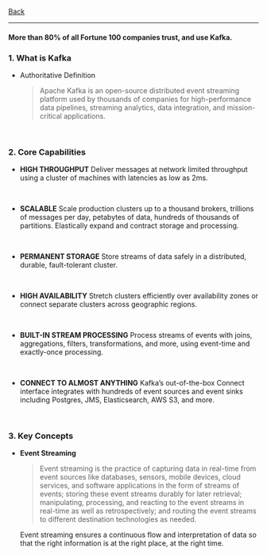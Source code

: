 [Back](../README.md)

<hr>

#### More than 80% of all Fortune 100 companies trust, and use Kafka.

### 1. What is Kafka

- Authoritative Definition

  > Apache Kafka is an open-source distributed event streaming platform used by thousands of companies for high-performance data pipelines, streaming analytics, data integration, and mission-critical applications.


&nbsp;

### 2. Core Capabilities

- **HIGH THROUGHPUT**
  Deliver messages at network limited throughput using a cluster of machines with latencies as low as 2ms.

&nbsp;

- **SCALABLE**
  Scale production clusters up to a thousand brokers, trillions of messages per day, petabytes of data, hundreds of thousands of partitions. Elastically expand and contract storage and processing.

&nbsp;

- **PERMANENT STORAGE**
  Store streams of data safely in a distributed, durable, fault-tolerant cluster.

&nbsp;

- **HIGH AVAILABILITY**
  Stretch clusters efficiently over availability zones or connect separate clusters across geographic regions.

&nbsp;

- **BUILT-IN STREAM PROCESSING**
  Process streams of events with joins, aggregations, filters, transformations, and more, using event-time and exactly-once processing.

&nbsp;

- **CONNECT TO ALMOST ANYTHING**
  Kafka’s out-of-the-box Connect interface integrates with hundreds of event sources and event sinks including Postgres, JMS, Elasticsearch, AWS S3, and more.

&nbsp;

### 3. Key Concepts

- **Event Streaming**
  >Event streaming is the practice of capturing data in real-time from event sources like databases, sensors, mobile devices, cloud services, and software applications in the form of streams of events; storing these event streams durably for later retrieval; manipulating, processing, and reacting to the event streams in real-time as well as retrospectively; and routing the event streams to different destination technologies as needed. 
  
  Event streaming ensures a continuous flow and interpretation of data so that the right information is at the right place, at the right time.


